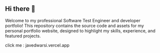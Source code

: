 ## Hi there 👋

<!--
**JavedWarsi/javedwarsi** is a ✨ _special_ ✨ repository because its `README.md` (this file) appears on your GitHub profile.
-->
Welcome to my professional Software Test Engineer and developer portfolio!
This repository contains the source code and assets for my personal portfolio website, designed to highlight my skills, experience, and featured projects.

click me : javedwarsi.vercel.app
